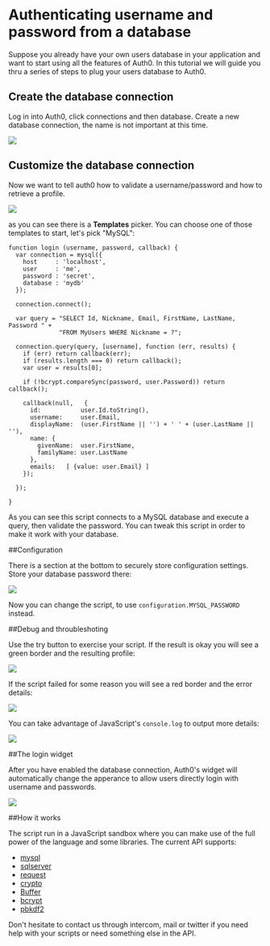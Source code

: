 # Authenticating username and password from a database

Suppose you already have your own users database in your application and want to start using all the features of Auth0. In this tutorial we will guide you thru a series of steps to plug your users database to Auth0.

## Create the database connection

Log in into Auth0, click connections and then database. Create a new database connection, the name is not important at this time.

![](/img/db-connection-create.png)

## Customize the database connection

Now we want to tell auth0 how to validate a username/password and how to retrieve a profile.

![](/img/db-connection-login-script.png)

as you can see there is a __Templates__ picker. You can choose one of those templates to start, let's pick "MySQL":


	function login (username, password, callback) {
	  var connection = mysql({
	    host     : 'localhost',
	    user     : 'me',
	    password : 'secret',
	    database : 'mydb'
	  });

	  connection.connect();

	  var query = "SELECT Id, Nickname, Email, FirstName, LastName, Password " + 
	              "FROM MyUsers WHERE Nickname = ?";

	  connection.query(query, [username], function (err, results) {
	    if (err) return callback(err);
	    if (results.length === 0) return callback();
	    var user = results[0];

	    if (!bcrypt.compareSync(password, user.Password)) return callback();
	    
	    callback(null,   {
	      id:           user.Id.toString(),
	      username:     user.Email, 
	      displayName:  (user.FirstName || '') + ' ' + (user.LastName || ''),
	      name: {
	        givenName:  user.FirstName,
	        familyName: user.LastName
	      }, 
	      emails:   [ {value: user.Email} ]
	    });
	  
	  });

	}

As you can see this script connects to a MySQL database and execute a query, then validate the password. You can tweak this script in order to make it work with your database.

##Configuration

There is a section at the bottom to securely store configuration settings. Store your database password there:

![](/img/db-connection-create.png)

Now you can change the script, to use ```configuration.MYSQL_PASSWORD``` instead.

##Debug and throubleshoting

Use the try button to exercise your script. If the result is okay you will see a green border and the resulting profile:

![](/img/db-connection-try-ok.png)

If the script failed for some reason you will see a red border and the error details:

![](/img/db-connection-create.png)

You can take advantage of JavaScript's `console.log` to output more details:

![](/img/db-connection-console-log.png)

##The login widget

After you have enabled the database connection, Auth0's widget will automatically change the apperance to allow users directly login with username and passwords.

![](/img/db-connection-widget.png)

##How it works

The script run in a JavaScript sandbox where you can make use of the full power of the language and some libraries. The current API supports:

-  [mysql](https://github.com/felixge/node-mysql)
-  [sqlserver](https://github.com/pekim/tedious)
-  [request](https://github.com/mikeal/request)
-  [crypto](http://nodejs.org/api/crypto.html)
-  [Buffer](http://nodejs.org/api/buffer.html)
-  [bcrypt](https://github.com/ncb000gt/node.bcrypt.js/)
-  [pbkdf2](https://github.com/davidmurdoch/easy-pbkdf2)

Don't hesitate to contact us through intercom, mail or twitter if you need help with your scripts or need something else in the API.